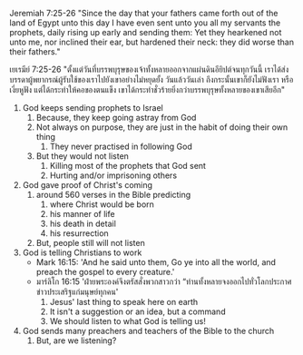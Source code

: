 Jeremiah 7:25-26 "Since the day that your fathers came forth out of the land of Egypt unto this day I have even sent unto you all my servants the prophets, daily rising up early and sending them: Yet they hearkened not unto me, nor inclined their ear, but hardened their neck: they did worse than their fathers."

เยเรมีย์ 7:25-26 "ตั้งแต่วันที่บรรพบุรุษของเจ้าทั้งหลายออกจากแผ่นดินอียิปต์จนทุกวันนี้ เราได้ส่งบรรดาผู้พยากรณ์ผู้รับใช้ของเราไปยังเขาอย่างไม่หยุดยั้ง วันแล้ววันเล่า ถึงกระนั้นเขาก็ยังไม่ฟังเรา หรือเงี่ยหูฟัง แต่ได้กระทำให้คอของตนแข็ง เขาได้กระทำชั่วร้ายยิ่งกว่าบรรพบุรุษทั้งหลายของเขาเสียอีก"

1. God keeps sending prophets to Israel
    1. Because, they keep going astray from God
    2. Not always on purpose, they are just in the habit of doing their own thing
        1. They never practised in following God
    3. But they would not listen
        1. Killing most of the prophets that God sent
        2. Hurting and/or imprisoning others
2. God gave proof of Christ's coming
    1. around 560 verses in the Bible predicting
        1. where Christ would be born
        2. his manner of life
        3. his death in detail
        4. his resurrection
    2. But, people still will not listen
3. God is telling Christians to work
    - Mark 16:15: 'And he said unto them, Go ye into all the world, and preach the gospel to every creature.'
    - มาร์ลิโก 16:15 'ฝ่ายพระองค์จึงตรัสสั่งพวกสาวกว่า “ท่านทั้งหลายจงออกไปทั่วโลกประกาศข่าวประเสริฐแก่มนุษย์ทุกคน'
        1. Jesus' last thing to speak here on earth
        2. It isn't a suggestion or an idea, but a command
        3. We should listen to what God is telling us!
4. God sends many preachers and teachers of the Bible to the church
    1. But, are we listening?
